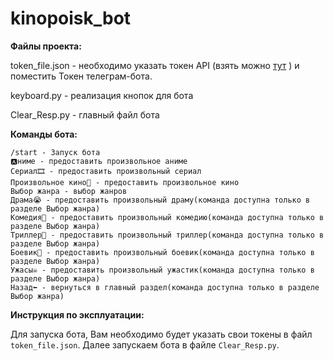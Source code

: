 # kinopoisk_bot
<b>Файлы проекта:</b>


token_file.json - необходимо указать токен API (взять можно   <a href="https://t.me/kinopoiskdev_bot">тут</a> ) и поместить Токен телеграм-бота.

keyboard.py - реализация кнопок для бота

Clear_Resp.py - главный файл бота


<b>Команды бота:</b>

    /start - Запуск бота
    🅰️ниме - предоставить произвольное аниме
    Сериал🎞 - предоставить произвольный сериал
    Произвольное кино🎥 - предоставить произвольное кино
    Выбор жанра - выбор жанров
    Драма😭 - предоставить произвольный драму(команда доступна только в разделе Выбор жанра)
    Комедия🤣 - предоставить произвольный комедию(команда доступна только в разделе Выбор жанра)
    Триллер🫣 - предоставить произвольный триллер(команда доступна только в разделе Выбор жанра)
    Боевик🤯 - предоставить произвольный боевик(команда доступна только в разделе Выбор жанра)
    Ужасы☠️ - предоставить произвольный ужастик(команда доступна только в разделе Выбор жанра)
    Назад⬅️ - вернуться в главный раздел(команда доступна только в разделе Выбор жанра)

<b>Инструкция по эксплуатации:</b>

Для запуска бота, Вам необходимо будет указать свои токены в файл `token_file.json`. Далее запускаем бота в файле `Clear_Resp.py`. 
